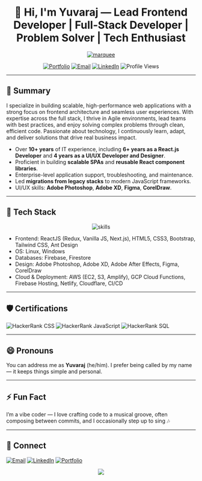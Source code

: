 <!--
Profile README for: github.com/yuvarajdesigner
Tip: Your profile README shows when a repo named exactly your username exists: yuvarajdesigner/yuvarajdesigner
-->

<!-- Header Banner (local, reliable) -->

<h1 align="center">👋 Hi, I'm Yuvaraj — Lead Frontend Developer | Full-Stack Developer | Problem Solver | Tech Enthusiast</h1>

<p align="center">
  <a href="https://readme-typing-svg.demolab.com/demo/">
    <img src="https://readme-typing-svg.demolab.com?font=Inter&weight=600&size=20&pause=1200&center=true&vCenter=true&width=900&lines=Lead+Frontend+Developer+%E2%80%A2+Full-Stack+Developer+%E2%80%A2+Problem+Solver+%E2%80%A2+Tech+Enthusiast;Scalable,+high-performance+web+apps+%E2%80%A2+Frontend+architecture+%E2%80%A2+Seamless+UX;Agile+leadership+%E2%80%A2+Best+practices+%E2%80%A2+Clean,+efficient+code+%E2%80%A2+Real+business+impact" alt="marquee" />
  </a>
</p>

<p align="center">
  <a href="https://iamyuvaraj.tech" target="_blank"><img alt="Portfolio" src="https://img.shields.io/badge/Portfolio-iamyuvaraj.tech-%23ff6a00?style=for-the-badge&logo=google-chrome&logoColor=white"></a>
  <a href="mailto:yuva.excel@gmail.com"><img alt="Email" src="https://img.shields.io/badge/Email-Contact-%23EA4335?style=for-the-badge&logo=gmail&logoColor=white"></a>
  <a href="https://www.linkedin.com/in/yuvarajmernstackdev/" target="_blank"><img alt="LinkedIn" src="https://img.shields.io/badge/LinkedIn-Connect-%230A66C2?style=for-the-badge&logo=linkedin&logoColor=white"></a>
  <img alt="Profile Views" src="https://komarev.com/ghpvc/?username=yuvarajdesigner&style=for-the-badge&color=blueviolet&label=Views">
</p>

---

## 📝 Summary

I specialize in building scalable, high-performance web applications with a strong focus on frontend architecture and seamless user experiences. With expertise across the full stack, I thrive in Agile environments, lead teams with best practices, and enjoy solving complex problems through clean, efficient code. Passionate about technology, I continuously learn, adapt, and deliver solutions that drive real business impact.

- Over <b>10+ years</b> of IT experience, including <b>6+ years as a React.js Developer</b> and <b>4 years as a UI/UX Developer and Designer</b>.
- Proficient in building <b>scalable SPAs</b> and <b>reusable React component libraries</b>.
- Enterprise-level application support, troubleshooting, and maintenance.
- Led <b>migrations from legacy stacks</b> to modern JavaScript frameworks.
- UI/UX skills: <b>Adobe Photoshop</b>, <b>Adobe XD</b>, <b>Figma</b>, <b>CorelDraw</b>.

---

## 🧰 Tech Stack

<!-- Skill Icons -->
<p align="center">
  <img src="https://skillicons.dev/icons?i=react,redux,js,ts,next,html,css,bootstrap,tailwind,git,github,figma,ps,xd,ae,firebase,aws,gcp,netlify,cloudflare,linux,vscode&perline=12" alt="skills" />
</p>

- Frontend: ReactJS (Redux, Vanilla JS, Next.js), HTML5, CSS3, Bootstrap, Tailwind CSS, Ant Design
- OS: Linux, Windows
- Databases: Firebase, Firestore
- Design: Adobe Photoshop, Adobe XD, Adobe After Effects, Figma, CorelDraw
- Cloud & Deployment: AWS (EC2, S3, Amplify), GCP Cloud Functions, Firebase Hosting, Netlify, Cloudflare, CI/CD

---

## 🛡️ Certifications

<p>
  <img alt="HackerRank CSS" src="https://img.shields.io/badge/HackerRank-CSS-%2315C39A?style=for-the-badge&logo=hackerrank&logoColor=white">
  <img alt="HackerRank JavaScript" src="https://img.shields.io/badge/HackerRank-JavaScript-%2315C39A?style=for-the-badge&logo=hackerrank&logoColor=white">
  <img alt="HackerRank SQL" src="https://img.shields.io/badge/HackerRank-SQL-%2315C39A?style=for-the-badge&logo=hackerrank&logoColor=white">
</p>

---

## 😄 Pronouns

You can address me as <b>Yuvaraj</b> (he/him). I prefer being called by my name — it keeps things simple and personal.

---

## ⚡ Fun Fact

I’m a vibe coder — I love crafting code to a musical groove, often composing between commits, and I occasionally step up to sing 🎶

---

## 🤝 Connect

<p>
  <a href="mailto:yuva.excel@gmail.com"><img alt="Email" src="https://img.shields.io/badge/Email-yuva.excel%40gmail.com-red?style=flat&logo=gmail"></a>
  <a href="https://www.linkedin.com/in/yuvarajmernstackdev/" target="_blank"><img alt="LinkedIn" src="https://img.shields.io/badge/LinkedIn-Yuvaraj-0A66C2?style=flat&logo=linkedin"></a>
  <a href="https://iamyuvaraj.tech" target="_blank"><img alt="Portfolio" src="https://img.shields.io/badge/Website-iamyuvaraj.tech-%23ff6a00?style=flat&logo=google-chrome&logoColor=white"></a>
</p>

<!-- Footer Wave -->
<p align="center">
  <img src="https://capsule-render.vercel.app/api?type=waving&height=120&section=footer&color=0:8b5cf6,100:0ea5e9" />
</p>
